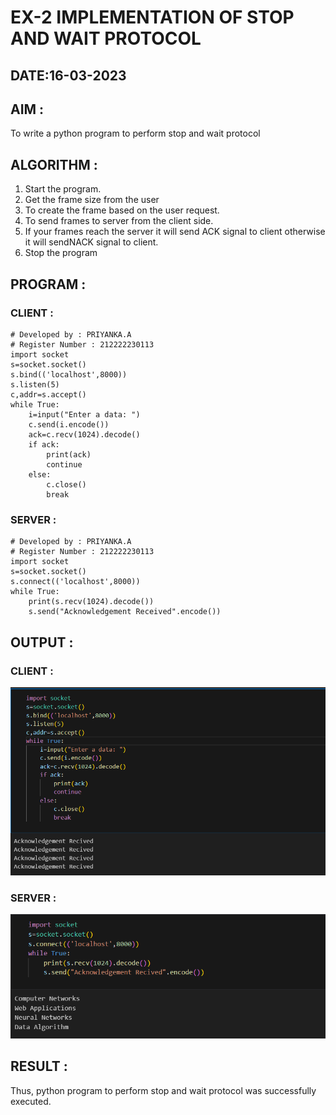 # EX-2 IMPLEMENTATION OF STOP AND WAIT PROTOCOL

## DATE:16-03-2023

## AIM :
To write a python program to perform stop and wait protocol

## ALGORITHM :
1. Start the program.
2. Get the frame size from the user
3. To create the frame based on the user request.
4. To send frames to server from the client side.
5. If your frames reach the server it will send ACK signal to client
otherwise it will sendNACK signal to client.
6. Stop the program

## PROGRAM :
 
### CLIENT :
```
# Developed by : PRIYANKA.A
# Register Number : 212222230113
import socket
s=socket.socket()
s.bind(('localhost',8000))
s.listen(5)
c,addr=s.accept()
while True:
    i=input("Enter a data: ")
    c.send(i.encode())
    ack=c.recv(1024).decode()
    if ack:
        print(ack)
        continue
    else:
        c.close()
        break
```
### SERVER :
```
# Developed by : PRIYANKA.A
# Register Number : 212222230113
import socket
s=socket.socket()
s.connect(('localhost',8000))
while True:
    print(s.recv(1024).decode())
    s.send("Acknowledgement Received".encode())
```
## OUTPUT :

### CLIENT :
![](./1.png)

### SERVER :
![](./2.png)

## RESULT :
Thus, python program to perform stop and wait protocol was successfully executed.


